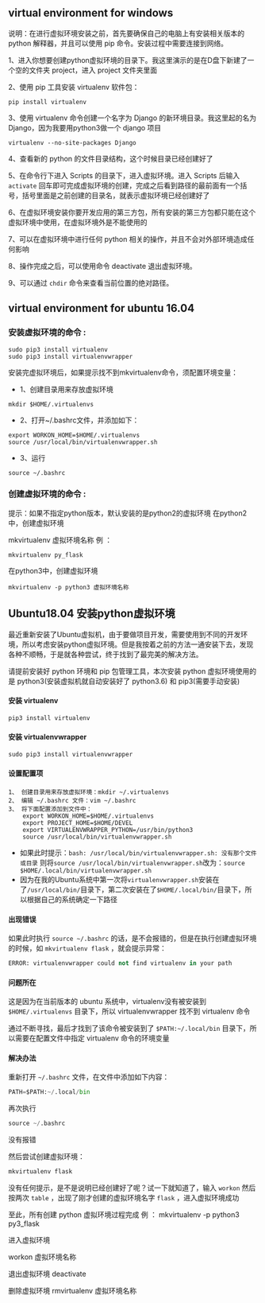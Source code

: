 ## virtual environment for windows
说明：在进行虚拟环境安装之前，首先要确保自己的电脑上有安装相关版本的 python 解释器，并且可以使用 pip  命令。安装过程中需要连接到网络。

1、进入你想要创建python虚拟环境的目录下。我这里演示的是在D盘下新建了一个空的文件夹 project，进入 project 文件夹里面

2、使用 pip 工具安装 virtualenv 软件包：
```
pip install virtualenv
```

3、使用 virtualenv 命令创建一个名字为 Django 的新环境目录。我这里起的名为 Django，因为我要用python3做一个 django 项目
```
virtualenv --no-site-packages Django
```

4、查看新的 python 的文件目录结构，这个时候目录已经创建好了

5、在命令行下进入 Scripts 的目录下，进入虚拟环境。进入 Scripts 后输入 `activate` 回车即可完成虚拟环境的创建，完成之后看到路径的最前面有一个括号，括号里面是之前创建的目录名，就表示虚拟环境已经创建好了

6、在虚拟环境安装你要开发应用的第三方包，所有安装的第三方包都只能在这个虚拟环境中使用，在虚拟环境外是不能使用的

7、可以在虚拟环境中进行任何 python 相关的操作，并且不会对外部环境造成任何影响

8、操作完成之后，可以使用命令 deactivate 退出虚拟环境。

9、可以通过 `chdir` 命令来查看当前位置的绝对路径。

## virtual environment for ubuntu 16.04
### 安装虚拟环境的命令 :
```
sudo pip3 install virtualenv
sudo pip3 install virtualenvwrapper
```

安装完虚拟环境后，如果提示找不到mkvirtualenv命令，须配置环境变量：

- 1、创建目录用来存放虚拟环境
```
mkdir $HOME/.virtualenvs
```
- 2、打开~/.bashrc文件，并添加如下：
```
export WORKON_HOME=$HOME/.virtualenvs
source /usr/local/bin/virtualenvwrapper.sh
```
- 3、运行
```
source ~/.bashrc
```

### 创建虚拟环境的命令 :
提示：如果不指定python版本，默认安装的是python2的虚拟环境
在python2中，创建虚拟环境

mkvirtualenv 虚拟环境名称
例 ：
```
mkvirtualenv py_flask
```

在python3中，创建虚拟环境
```
mkvirtualenv -p python3 虚拟环境名称
```

## Ubuntu18.04 安装python虚拟环境

最近重新安装了Ubuntu虚拟机，由于要做项目开发，需要使用到不同的开发环境，所以考虑安装python虚拟环境。但是我按着之前的方法一通安装下去，发现各种不顺畅，于是就各种尝试，终于找到了最完美的解决方法。

请提前安装好 python 环境和 pip 包管理工具，本次安装 python 虚拟环境使用的是 python3(安装虚拟机就自动安装好了 python3.6) 和 pip3(需要手动安装)

#### 安装 virtualenv
```python
pip3 install virtualenv
```

#### 安装 virtualenvwrapper
```python
sudo pip3 install virtualenvwrapper
```

#### 设置配置项
```text
1、 创建目录用来存放虚拟环境：mkdir ~/.virtualenvs
2、 编辑 ~/.bashrc 文件：vim ~/.bashrc
3、 将下面配置添加到文件中：
    export WORKON_HOME=$HOME/.virtualenvs
    export PROJECT_HOME=$HOME/DEVEL
    export VIRTUALENVWRAPPER_PYTHON=/usr/bin/python3
    source /usr/local/bin/virtualenvwrapper.sh
```
- 如果此时提示：`bash: /usr/local/bin/virtualenvwrapper.sh: 没有那个文件或目录`
则将`source /usr/local/bin/virtualenvwrapper.sh`改为：`source $HOME/.local/bin/virtualenvwrapper.sh`
- 因为在我的Ubuntu系统中第一次将`virtualenvwrapper.sh`安装在了`/usr/local/bin/`目录下，第二次安装在了`$HOME/.local/bin/`目录下，所以根据自己的系统确定一下路径

#### 出现错误
如果此时执行 `source ~/.bashrc` 的话，是不会报错的，但是在执行创建虚拟环境的时候，如 `mkvirtualenv flask` ，就会提示异常：
```python
ERROR: virtualenvwrapper could not find virtualenv in your path
```
#### 问题所在
这是因为在当前版本的 ubuntu 系统中，virtualenv没有被安装到 `$HOME/.virtualenvs` 目录下，所以 virtualenvwrapper 找不到 virtualenv 命令

通过不断寻找，最后才找到了该命令被安装到了 `$PATH:~/.local/bin` 目录下，所以需要在配置文件中指定 virtualenv 命令的环境变量

#### 解决办法
重新打开 `~/.bashrc` 文件，在文件中添加如下内容：
```python
PATH=$PATH:~/.local/bin
```

再次执行
```python
source ~/.bashrc
```
没有报错

然后尝试创建虚拟环境：
```python
mkvirtualenv flask
```

没有任何提示，是不是说明已经创建好了呢？试一下就知道了，输入 `workon` 然后按两次 `table` ，出现了刚才创建的虚拟环境名字 `flask` ，进入虚拟环境成功

至此，所有创建 python 虚拟环境过程完成
例 ：
mkvirtualenv -p python3 py3_flask


进入虚拟环境

workon 虚拟环境名称

退出虚拟环境
deactivate

删除虚拟环境
rmvirtualenv 虚拟环境名称
